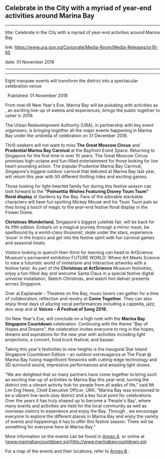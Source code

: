## Celebrate in the City with a myriad of year-end activities around Marina Bay
---
title: Celebrate in the City with a myriad of year-end activities around Marina Bay

link: https://www.ura.gov.sg/Corporate/Media-Room/Media-Releases/pr18-65

date: 01 November 2018

---

----------------------------------------------------------------------------

Eight marquee events will transform the district into a spectacular celebration venue

  Published: 01 November 2018

From now till New Year's Eve, Marina Bay will be pulsating with activities as , an exciting line-up of events and experiences, brings the public together to usher in 2019.

The Urban Redevelopment Authority (URA), in partnership with key event organisers, is bringing together all the major events happening in Marina Bay under the umbrella of  celebration on 31 December 2018.

Thrill-seekers will not want to miss **The Great Moscow Circus** and **Prudential Marina Bay Carnival** at the Bayfront Event Space. Returning to Singapore for the first time in over 10 years, The Great Moscow Circus promises high-octane and fun-filled entertainment for those looking for live heart-pounding action. The popular Prudential Marina Bay Carnival, Singapore's biggest outdoor carnival that debuted at Marina Bay last year, will return this year with 50 different thrilling rides and exciting games.

Those looking for light-hearted family fun during this festive season can look forward to the **"Poinsettia Wishes Featuring Disney Tsum Tsum" floral display** at Gardens by the Bay. Fans of the adorable stackable characters will have fun spotting Mickey Mouse and his Tsum Tsum pals as they bring a touch of magic to the year-end festive floral display in the Flower Dome.

**Christmas Wonderland**, Singapore's biggest yuletide fair, will be back for its fifth edition. Embark on a magical journey through a mirror maze, be spellbound by a world-class illusionist, skate under the stars, experience ‘snow' in the tropics and get into the festive spirit with fun carnival games and seasonal treats.

Visitors looking to quench their thirst for learning can head to ArtScience Museum's permanent exhibition FUTURE WORLD: Where Art Meets Science to view a futuristic world of immersive and interactive artworks with a festive twist. As part of the **Christmas at ArtScience** Museum festivities, enjoy a fun-filled day and welcome Santa Claus in a special festive digital universe installation, Sketch Christmas, and watch him deliver presents across Singapore.

Over at Esplanade – Theatres on the Bay, music lovers can gather for a time of collaboration, reflection and revelry at **Come Together**. They can also enjoy three days of alluring vocal performances including a cappella, jazz, doo-wop and  at **Voices – A Festival of Song 2018**.

On New Year's Eve,  will conclude on a high note with the **Marina Bay Singapore Countdown** celebration. Continuing with the theme "Bay of Hopes and Dreams", the celebration invites everyone to ring in the hopes, dreams and aspirations for the new year with activities including light projections, a concert, food truck festival, and bazaar.

Taking this year's festivities to new heights is the inaugural Star Island Singapore Countdown Edition – an outdoor extravaganza at The Float @ Marina Bay fusing magnificent fireworks with cutting-edge technology and 3D surround sound, impressive performances and amazing light shows.

"We are delighted that so many partners have come together to bring such an exciting line-up of activities to Marina Bay this year-end, turning the district into a vibrant activity hub for people from all walks of life," said Mr Lim Eng Hwee, Chief Executive Officer, URA. "Marina Bay was envisioned to be a vibrant live-work-play district and a key focal point for celebrations. Over the years it has truly shaped up to become a ‘People's Bay', where many events and activities are held for the local community as well as overseas visitors to experience and enjoy the Bay. Through , we encourage everyone to explore the different places in Marina Bay and enjoy the variety of events and happenings it has to offer this festive season. There will be something for everyone here at Marina Bay."

More information on the events can be found in [Annex A](https://www.ura.gov.sg/-/media/Corporate/Media-Room/2018/Nov/pr18-65a.pdf)  or online at [www.marinabaycountdown.sg](http://www.marinabaycountdown.sg)

For a map of the events and their locations, refer to [Annex B](https://www.ura.gov.sg/-/media/Corporate/Media-Room/2018/Nov/pr18-65b.pdf) .